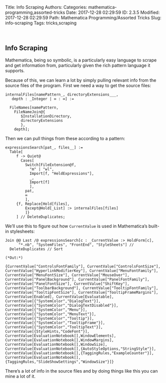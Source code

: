 Title: Info Scraping
Authors: 
Categories: mathematica-programming,assorted-tricks
Date: 2017-12-28 02:29:59
ID: 2.3.5
Modified: 2017-12-28 02:29:59
Path: Mathematica Programming/Assorted Tricks
Slug: info-scraping
Tags: tricks,scraping

<a id="info-scraping" style="width:0;height:0;margin:0;padding:0;">&zwnj;</a>

## Info Scraping

Mathematica, being so symbolic, is a particularly easy language to scrape and get information from, particularly given the rich pattern language it supports.

Because of this, we can learn a lot by simply pulling relevant info from the source files of the program. First we need a way to get the source files:

	internalFiles[namePattern_, directoryExtensions___, 
	   depth : _Integer | ∞ : ∞] :=
	  
	  FileNames[namePattern,
	    FileNameJoin@{
	       $InstallationDirectory,
	       directoryExtensions
	       },
	    depth];

Then we can pull things from these according to a pattern:

	expressionsSearch[pat_, files__] :=
	  Table[
	     f -> Quiet@
	       Cases[
	         Switch[FileExtension@f,
	           "m" | "wl",
	           Import[f, "HeldExpressions"],
	           _,
	           Import[f]
	           ],
	         pat,
	         ∞
	         ],
	     {f, Replace[Hold[files],
	         Except@Hold[_List] :> internalFiles[files]
	         ]}
	     ] // DeleteDuplicates;

We’ll use this to figure out how  ```CurrentValue```  is used in Mathematica’s built-in stylesheets:

	Join @@ Last /@ expressionsSearch[c : _CurrentValue :> HoldForm[c],
	      "*.nb", "SystemFiles", "FrontEnd", "StyleSheets"] // 
	  DeleteDuplicates // Sort

	(*Out:*)
	
	{CurrentValue["ControlsFontFamily"], CurrentValue["ControlsFontSize"], CurrentValue["HyperlinkModifierKey"], CurrentValue["MenuFontFamily"], CurrentValue["MenuFontSize"], CurrentValue["MouseOver"], CurrentValue["PanelBackground"], CurrentValue["PanelFontFamily"], CurrentValue["PanelFontSize"], CurrentValue["ShiftKey"], CurrentValue["ToolbarBackground"], CurrentValue["TooltipFontFamily"], CurrentValue["TooltipFontSize"], CurrentValue["TooltipFrameMargins"], CurrentValue[Enabled], CurrentValue[Evaluatable], CurrentValue[{"SystemColor","DialogText"}], CurrentValue[{"SystemColor","DialogTextDisabled"}], CurrentValue[{"SystemColor","Menu"}], CurrentValue[{"SystemColor","MenuText"}], CurrentValue[{"SystemColor","Tooltip"}], CurrentValue[{"SystemColor","TooltipFrame"}], CurrentValue[{"SystemColor","TooltipText"}], CurrentValue[{StyleHints,"CodeFont"}], CurrentValue[EvaluationNotebook[],WindowElements], CurrentValue[EvaluationNotebook[],WindowMargins], CurrentValue[EvaluationNotebook[],WindowSize], CurrentValue[EvaluationNotebook[],{AutoStyleOptions,"StringStyle"}], CurrentValue[EvaluationNotebook[],{TaggingRules,"ExampleCounter"}], CurrentValue[EvaluationNotebook[],{TaggingRules,"SlideShowSettings","WindowSize"}]}

There’s a lot of info in the source files and by doing things like this you can mine a lot of it.